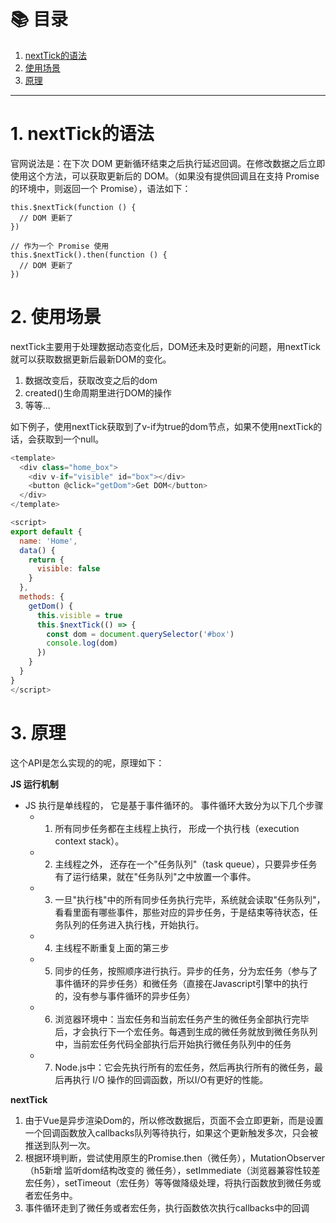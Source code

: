 # 📚 目录

1. [nextTick的语法](#1-nexttick的语法)
2. [使用场景](#2-使用场景)
3. [原理](#3-原理)
---

# 1. nextTick的语法

官网说法是：在下次 DOM 更新循环结束之后执行延迟回调。在修改数据之后立即使用这个方法，可以获取更新后的 DOM。（如果没有提供回调且在支持 Promise 的环境中，则返回一个 Promise），语法如下：

```jsvascript
this.$nextTick(function () {
  // DOM 更新了
})

// 作为一个 Promise 使用
this.$nextTick().then(function () {
  // DOM 更新了
})
```

# 2. 使用场景

nextTick主要用于处理数据动态变化后，DOM还未及时更新的问题，用nextTick就可以获取数据更新后最新DOM的变化。

1. 数据改变后，获取改变之后的dom
2. created()生命周期里进行DOM的操作
3. 等等...

如下例子，使用nextTick获取到了v-if为true的dom节点，如果不使用nextTick的话，会获取到一个null。

```javascript
<template>
  <div class="home_box">
    <div v-if="visible" id="box"></div>
    <button @click="getDom">Get DOM</button>
  </div>
</template>

<script>
export default {
  name: 'Home',
  data() {
    return {
      visible: false
    }
  },
  methods: {
    getDom() {
      this.visible = true
      this.$nextTick(() => {
        const dom = document.querySelector('#box')
        console.log(dom)
      })
    }
  }
}
</script>
```

# 3. 原理

这个API是怎么实现的的呢，原理如下：

**JS 运⾏机制**

- JS 执⾏是单线程的， 它是基于事件循环的。 事件循环⼤致分为以下⼏个步骤
  - 1. 所有同步任务都在主线程上执⾏， 形成⼀个执⾏栈（execution context stack）。
  - 2. 主线程之外， 还存在⼀个"任务队列"（task queue），只要异步任务有了运⾏结果，就在"任务队列"之中放置⼀个事件。
  - 3. ⼀旦"执⾏栈"中的所有同步任务执⾏完毕，系统就会读取"任务队列"，看看⾥⾯有哪些事件，那些对应的异步任务，于是结束等待状态，任务队列的任务进⼊执⾏栈，开始执⾏。
  - 4. 主线程不断重复上⾯的第三步
  - 5. 同步的任务，按照顺序进行执行。异步的任务，分为宏任务（参与了事件循环的异步任务）和微任务（直接在Javascript引擎中的执行的，没有参与事件循环的异步任务）
  - 6. 浏览器环境中：当宏任务和当前宏任务产生的微任务全部执行完毕后，才会执行下一个宏任务。每遇到生成的微任务就放到微任务队列中，当前宏任务代码全部执行后开始执行微任务队列中的任务
  - 7. Node.js中：它会先执行所有的宏任务，然后再执行所有的微任务，最后再执行 I/O 操作的回调函数，所以I/O有更好的性能。

**nextTick**

1. 由于Vue是异步渲染Dom的，所以修改数据后，页面不会立即更新，而是设置一个回调函数放入callbacks队列等待执行，如果这个更新触发多次，只会被推送到队列一次。
2. 根据环境判断，尝试使用原生的Promise.then（微任务），MutationObserver（h5新增 监听dom结构改变的 微任务），setImmediate（浏览器兼容性较差 宏任务），setTimeout（宏任务）等等做降级处理，将执行函数放到微任务或者宏任务中。
3. 事件循环走到了微任务或者宏任务，执行函数依次执行callbacks中的回调